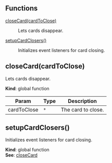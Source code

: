## Functions

<dl>
<dt><a href="#closeCard">closeCard(cardToClose)</a></dt>
<dd><p>Lets cards disappear.</p>
</dd>
<dt><a href="#setupCardClosers">setupCardClosers()</a></dt>
<dd><p>Initializes event listeners for card closing.</p>
</dd>
</dl>

<a name="closeCard"></a>

## closeCard(cardToClose)
Lets cards disappear.

**Kind**: global function  

| Param | Type | Description |
| --- | --- | --- |
| cardToClose | <code>\*</code> | The card to close. |

<a name="setupCardClosers"></a>

## setupCardClosers()
Initializes event listeners for card closing.

**Kind**: global function  
**See**: [closeCard](#closeCard)  
